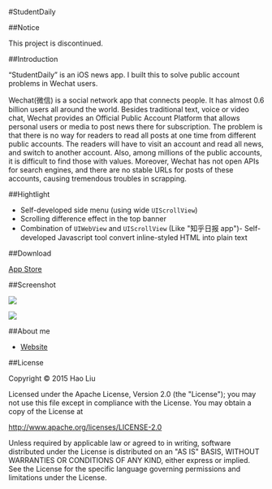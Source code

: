 #StudentDaily

##Notice

This project is discontinued.


##Introduction

“StudentDaily” is an iOS news app. I built this to solve public account problems in Wechat users.

Wechat(微信) is a social network app that connects people. It has almost 0.6 billion users all around the world. Besides traditional text, voice or video chat, Wechat provides an Official Public Account Platform that allows personal users or media to post news there for subscription. The problem is that there is no way for readers to read all posts at one time from different public accounts. The readers will have to visit an account and read all news, and switch to another account. Also, among millions of the public accounts, it is difficult to find those with values. Moreover, Wechat has not open APIs for search engines, and there are no stable URLs for posts of these accounts, causing tremendous troubles in scrapping.

##Hightlight

- Self-developed side menu (using wide `UIScrollView`)
- Scrolling difference effect in the top banner
- Combination of `UIWebView` and `UIScrollView` (Like "知乎日报 app")- Self-developed Javascript tool convert inline-styled HTML into plain text

##Download

[App Store](https://itunes.apple.com/us/app/xue-sheng-ri-bao-hui-ju-zui/id954164794?mt=8&ign-mpt=uo%3D4)


##Screenshot

![](http://liuhao.im/media/feature/studentdaily-a-news-app.jpg)

![](http://liuhao.im/media/project/4.jpg)

##About me

- [Website](http://liuhao.im/)

##License

Copyright &copy; 2015 Hao Liu

Licensed under the Apache License, Version 2.0 (the "License");
you may not use this file except in compliance with the License.
You may obtain a copy of the License at

   http://www.apache.org/licenses/LICENSE-2.0

Unless required by applicable law or agreed to in writing, software
distributed under the License is distributed on an "AS IS" BASIS,
WITHOUT WARRANTIES OR CONDITIONS OF ANY KIND, either express or implied.
See the License for the specific language governing permissions and
limitations under the License.


